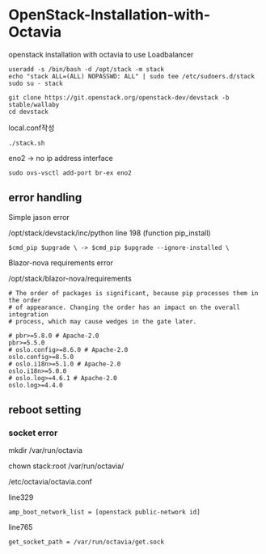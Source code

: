 # OpenStack-Installation-with-Octavia
openstack installation with octavia to use Loadbalancer


```
useradd -s /bin/bash -d /opt/stack -m stack
echo "stack ALL=(ALL) NOPASSWD: ALL" | sudo tee /etc/sudoers.d/stack
sudo su - stack
```

```
git clone https://git.openstack.org/openstack-dev/devstack -b stable/wallaby
cd devstack
```

local.conf작성

```
./stack.sh
```

eno2 -> no ip address interface
```
sudo ovs-vsctl add-port br-ex eno2
```


## error handling

Simple jason error

/opt/stack/devstack/inc/python  line 198 (function pip_install)
```
$cmd_pip $upgrade \ -> $cmd_pip $upgrade --ignore-installed \
```


Blazor-nova requirements error

/opt/stack/blazor-nova/requirements

```
# The order of packages is significant, because pip processes them in the order
# of appearance. Changing the order has an impact on the overall integration
# process, which may cause wedges in the gate later.

# pbr>=5.8.0 # Apache-2.0
pbr>=5.5.0
# oslo.config>=8.6.0 # Apache-2.0
oslo.config>=8.5.0
# oslo.i18n>=5.1.0 # Apache-2.0
oslo.i18n>=5.0.0
# oslo.log>=4.6.1 # Apache-2.0
oslo.log>=4.4.0
```

## reboot setting
### socket error
mkdir /var/run/octavia

chown stack:root /var/run/octavia/

/etc/octavia/octavia.conf

line329
```
amp_boot_network_list = [openstack public-network id]
```

line765
```
get_socket_path = /var/run/octavia/get.sock
```
